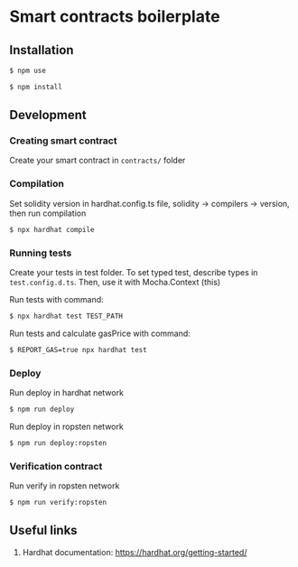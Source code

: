 # Smart contracts boilerplate
## Installation
```bash
$ npm use
```

```bash
$ npm install
```

## Development

### Creating smart contract
Create your smart contract in `contracts/` folder 

### Compilation
Set solidity version in hardhat.config.ts file, solidity -> compilers -> version, then run compilation

```bash
$ npx hardhat compile
```

### Running tests
Create your tests in test folder. To set typed test, describe types in `test.config.d.ts`. Then, use it with Mocha.Context (this)

Run tests with command:
```bash
$ npx hardhat test TEST_PATH
```

Run tests and calculate gasPrice with command:
```bash
$ REPORT_GAS=true npx hardhat test
```

### Deploy

Run deploy in hardhat network
```bash
$ npm run deploy
```

Run deploy in ropsten network
```bash
$ npm run deploy:ropsten 
```

### Verification contract  

Run verify in ropsten network
```bash
$ npm run verify:ropsten
```
## Useful links
1. Hardhat documentation:
https://hardhat.org/getting-started/